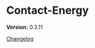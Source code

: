 # Contact-Energy

**Version:** 0.3.11






































[Changelog](CHANGELOG.md)





